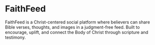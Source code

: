 # FaithFeed
FaithFeed is a Christ-centered social platform where believers can share Bible verses, thoughts, and images in a judgment-free feed. Built to encourage, uplift, and connect the Body of Christ through scripture and testimony.
